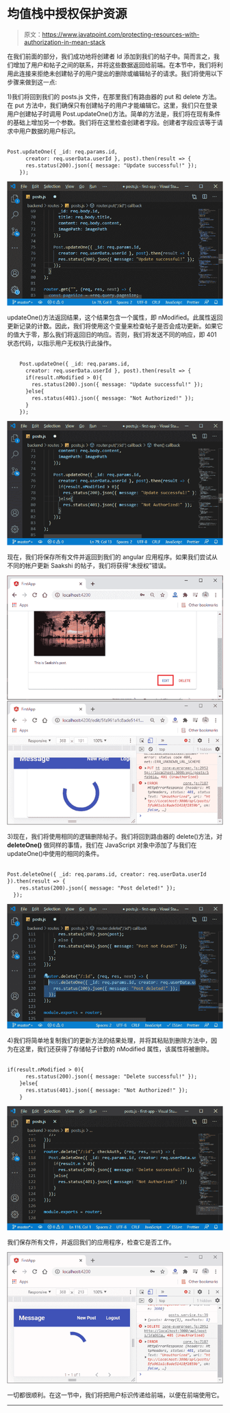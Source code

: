 # 均值栈中授权保护资源

> 原文：<https://www.javatpoint.com/protecting-resources-with-authorization-in-mean-stack>

在我们前面的部分，我们成功地将创建者 Id 添加到我们的帖子中。简而言之，我们增加了用户和帖子之间的联系，并将这些数据返回给前端。在本节中，我们将利用此连接来拒绝未创建帖子的用户提出的删除或编辑帖子的请求。我们将使用以下步骤来做到这一点:

1)我们将回到我们的 posts.js 文件，在那里我们有路由器的 put 和 delete 方法。在 put 方法中，我们确保只有创建帖子的用户才能编辑它。这里，我们只在登录用户创建帖子时调用 Post.updateOne()方法。简单的方法是，我们将在现有条件的基础上增加另一个参数。我们将在这里检查创建者字段。创建者字段应该等于请求中用户数据的用户标识。

```

Post.updateOne({ _id: req.params.id, 
      creator: req.userData.userId }, post).then(result => {
      res.status(200).json({ message: "Update successful!" });
    });

```

![Protecting Resources with Authorization in MEAN Stack](img/c9a095af3a37b5443f6882cc4158d57f.png)

updateOne()方法返回结果，这个结果包含一个属性，即 nModified。此属性返回更新记录的计数。因此，我们将使用这个变量来检查帖子是否会成功更新。如果它的值大于零，那么我们将返回旧的响应。否则，我们将发送不同的响应，即 401 状态代码，以指示用户无权执行此操作。

```

    Post.updateOne({ _id: req.params.id, 
      creator: req.userData.userId }, post).then(result => {
      if(result.nModified > 0){
        res.status(200).json({ message: "Update successful!" });
      }else{
        res.status(401).json({ message: "Not Authorized!" });
      }
    });

```

![Protecting Resources with Authorization in MEAN Stack](img/1db94c259d6476fd69b1a57071bae196.png)

现在，我们将保存所有文件并返回到我们的 angular 应用程序。如果我们尝试从不同的帐户更新 Saakshi 的帖子，我们将获得“未授权”错误。

![Protecting Resources with Authorization in MEAN Stack](img/d766bdd581a22b453e9fd09f1f15b95b.png)
![Protecting Resources with Authorization in MEAN Stack](img/53b424064c78c335afb15bc2a090d44a.png)

3)现在，我们将使用相同的逻辑删除帖子。我们将回到路由器的 delete()方法，对 **deleteOne()** 做同样的事情，我们在 JavaScript 对象中添加了与我们在 updateOne()中使用的相同的条件。

```

Post.deleteOne({ _id: req.params.id, creator: req.userData.userId }).then(result => {
    res.status(200).json({ message: "Post deleted!" });
  });

```

![Protecting Resources with Authorization in MEAN Stack](img/d4bab3ebbff2955896a700df7c1dc977.png)

4)我们将简单地复制我们的更新方法的结果处理，并将其粘贴到删除方法中，因为在这里，我们还获得了存储帖子计数的 nModified 属性，该属性将被删除。

```

if(result.nModified > 0){
      res.status(200).json({ message: "Delete successful!" });
    }else{
      res.status(401).json({ message: "Not Authorized!" });
    }

```

![Protecting Resources with Authorization in MEAN Stack](img/60ce81d53c47ddded8470947fccbc4ce.png)

我们保存所有文件，并返回我们的应用程序，检查它是否工作。

![Protecting Resources with Authorization in MEAN Stack](img/ca473df1a877f9d5ab4ad36f0921162e.png)

一切都很顺利。在这一节中，我们将把用户标识传递给前端，以便在前端使用它。

* * *